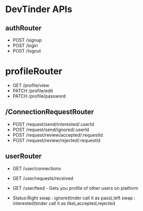 # DevTinder APIs

## authRouter
- POST /signup
- POST /login
- POST /logout

# profileRouter
- GET /profile/view
- PATCH /profile/edit
- PATCH /profile/password

## /ConnectionRequestRouter
- POST /request/send/interested/:userId
- POST /request/send/ignored/:userId
- POST /request/review/accepted/:requestId
- POST /request/review/rejected/:requestId

## userRouter
- GET /user/connections
- GET /user/requests/received
- GET /user/feed - Gets you profile of other users on platform

- Status:Right swap : ignore(tinder call it as pass),left swap : interested(tinder call it as like),accepted,rejected